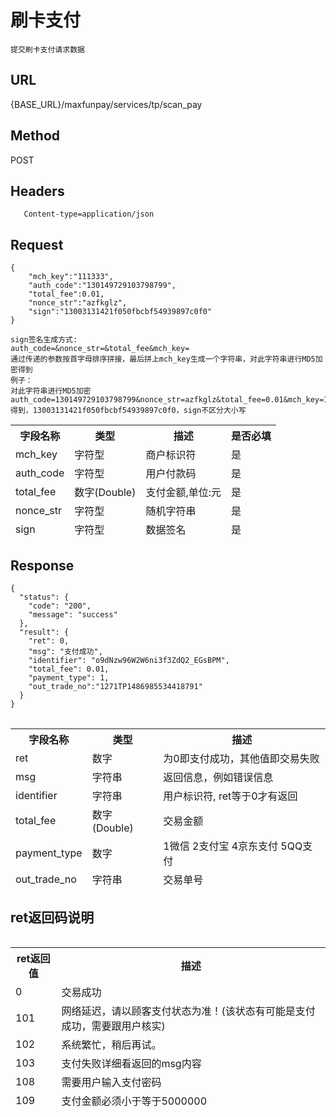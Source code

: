 # 刷卡支付

	提交刷卡支付请求数据

## URL
   {BASE_URL}/maxfunpay/services/tp/scan_pay

## Method
   POST

## Headers
```
   Content-type=application/json
```

## Request
```
{
	"mch_key":"111333",
	"auth_code":"130149729103798799",
	"total_fee":0.01,
	"nonce_str":"azfkglz",
	"sign":"13003131421f050fbcbf54939897c0f0"
}

sign签名生成方式:
auth_code=&nonce_str=&total_fee&mch_key=
通过传递的参数按首字母排序拼接，最后拼上mch_key生成一个字符串，对此字符串进行MD5加密得到
例子：
对此字符串进行MD5加密
auth_code=130149729103798799&nonce_str=azfkglz&total_fee=0.01&mch_key=111333
得到，13003131421f050fbcbf54939897c0f0，sign不区分大小写

```
<table data-tablesaw-sortable>
    <thead>
        <tr>
            <th data-tablesaw-sortable-col data-tablesaw-sortable-default-col>字段名称</th>
            <th data-tablesaw-sortable-col>类型</th>
            <th data-tablesaw-sortable-col>描述</th>
            <th data-tablesaw-sortable-col>是否必填</th>
        </tr>
		<tr>
            <td>mch_key</th>
            <td>字符型</th>
            <td>商户标识符</th>
            <td>是</th>
        </tr>
		<tr>
            <td>auth_code</th>
            <td>字符型</th>
            <td>用户付款码</th>
            <td>是</th>
        </tr>
		<tr>
            <td>total_fee</th>
            <td>数字(Double)</th>
            <td>支付金额,单位:元</th>
            <td>是</th>
        </tr>
		<tr>
            <td>nonce_str</th>
            <td>字符型</th>
            <td>随机字符串</th>
            <td>是</th>
        </tr>
        <tr>
            <td>sign</th>
            <td>字符型</th>
            <td>数据签名</th>
            <td>是</th>
        </tr>
    </thead>
<table>


## Response
```
{
  "status": {
    "code": "200",
    "message": "success"
  },
  "result": {
    "ret": 0,
    "msg": "支付成功",
    "identifier": "o9dNzw96W2W6ni3f3ZdQ2_EGsBPM",
    "total_fee": 0.01,
    "payment_type": 1,
	"out_trade_no":"1271TP1486985534418791"
  }
}
```
<table data-tablesaw-sortable>
    <thead>
        <tr>
            <th data-tablesaw-sortable-col data-tablesaw-sortable-default-col>字段名称</th>
            <th data-tablesaw-sortable-col>类型</th>
            <th data-tablesaw-sortable-col>描述</th>
        </tr>
		<tr>
			<td>ret</th>
			<td>数字</th>
			<td>为0即支付成功，其他值即交易失败</th>
		</tr>
		<tr>
			<td>msg</th>
			<td>字符串</th>
			<td>返回信息，例如错误信息</th>
		</tr>
		<tr>
			<td>identifier</th>
			<td>字符串</th>
			<td>用户标识符, ret等于0才有返回</th>
		</tr>
		<tr>
		<tr>
			<td>total_fee</th>
			<td>数字(Double)</th>
			<td>交易金额</th>
		</tr>
		<tr>
			<td>payment_type</td>
			<td>数字</td>
			<td>1微信 2支付宝 4京东支付 5QQ支付</td>
		</tr>
		<tr>
			<td>out_trade_no</td>
			<td>字符串</td>
			<td>交易单号</td>
		</tr>
    </thead>
<table>

## ret返回码说明

<table data-tablesaw-sortable>
    <thead>
        <tr>
            <th data-tablesaw-sortable-col data-tablesaw-sortable-default-col>ret返回值</th>
            <th data-tablesaw-sortable-col>描述</th>
        </tr>
		<tr>
			<td>0</th>
			<td>交易成功</th>
		</tr>
		<tr>
			<td>101</th>
			<td>网络延迟，请以顾客支付状态为准！(该状态有可能是支付成功，需要跟用户核实)</th>
		</tr> 
		<tr>
			<td>102</th>
			<td>系统繁忙，稍后再试。</th>
		</tr>
		<tr>
			<td>103</th>
			<td>支付失败详细看返回的msg内容</th>
		</tr>
		<tr>
			<td>108</th>
			<td>需要用户输入支付密码</th>
		</tr> 
		<tr>
			<td>109</th>
			<td>支付金额必须小于等于5000000</th>
		</tr> 
    </thead>
<table>

